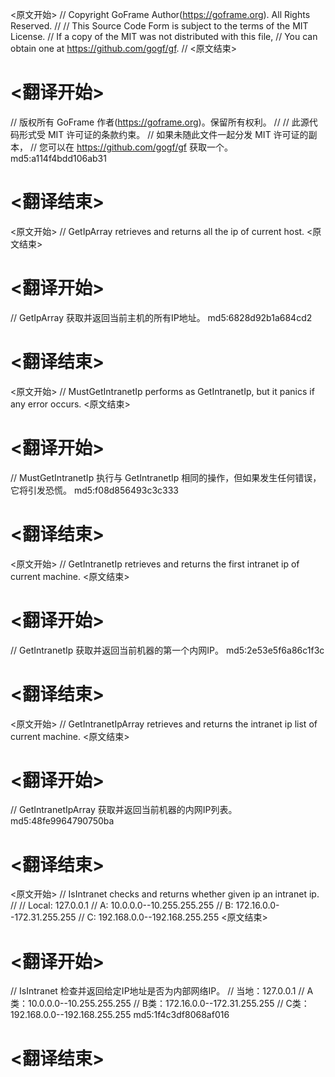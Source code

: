 
<原文开始>
// Copyright GoFrame Author(https://goframe.org). All Rights Reserved.
//
// This Source Code Form is subject to the terms of the MIT License.
// If a copy of the MIT was not distributed with this file,
// You can obtain one at https://github.com/gogf/gf.
//
<原文结束>

# <翻译开始>
// 版权所有 GoFrame 作者(https://goframe.org)。保留所有权利。
//
// 此源代码形式受 MIT 许可证的条款约束。
// 如果未随此文件一起分发 MIT 许可证的副本，
// 您可以在 https://github.com/gogf/gf 获取一个。 md5:a114f4bdd106ab31
# <翻译结束>


<原文开始>
// GetIpArray retrieves and returns all the ip of current host.
<原文结束>

# <翻译开始>
// GetIpArray 获取并返回当前主机的所有IP地址。 md5:6828d92b1a684cd2
# <翻译结束>


<原文开始>
// MustGetIntranetIp performs as GetIntranetIp, but it panics if any error occurs.
<原文结束>

# <翻译开始>
// MustGetIntranetIp 执行与 GetIntranetIp 相同的操作，但如果发生任何错误，它将引发恐慌。 md5:f08d856493c3c333
# <翻译结束>


<原文开始>
// GetIntranetIp retrieves and returns the first intranet ip of current machine.
<原文结束>

# <翻译开始>
// GetIntranetIp 获取并返回当前机器的第一个内网IP。 md5:2e53e5f6a86c1f3c
# <翻译结束>


<原文开始>
// GetIntranetIpArray retrieves and returns the intranet ip list of current machine.
<原文结束>

# <翻译开始>
// GetIntranetIpArray 获取并返回当前机器的内网IP列表。 md5:48fe9964790750ba
# <翻译结束>


<原文开始>
// IsIntranet checks and returns whether given ip an intranet ip.
//
// Local: 127.0.0.1
// A: 10.0.0.0--10.255.255.255
// B: 172.16.0.0--172.31.255.255
// C: 192.168.0.0--192.168.255.255
<原文结束>

# <翻译开始>
// IsIntranet 检查并返回给定IP地址是否为内部网络IP。
// 当地：127.0.0.1
// A类：10.0.0.0--10.255.255.255
// B类：172.16.0.0--172.31.255.255
// C类：192.168.0.0--192.168.255.255 md5:1f4c3df8068af016
# <翻译结束>

